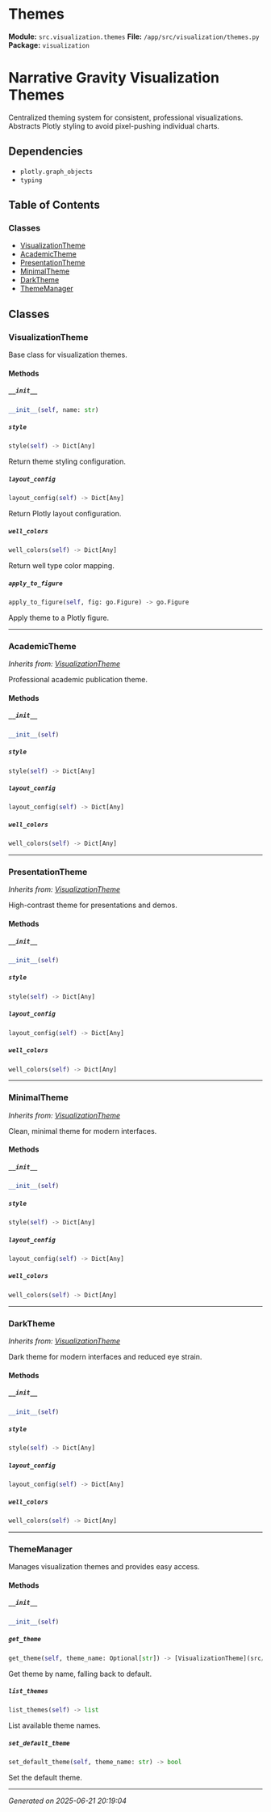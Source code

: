 # Themes

**Module:** `src.visualization.themes`
**File:** `/app/src/visualization/themes.py`
**Package:** `visualization`

Narrative Gravity Visualization Themes
=====================================

Centralized theming system for consistent, professional visualizations.
Abstracts Plotly styling to avoid pixel-pushing individual charts.

## Dependencies

- `plotly.graph_objects`
- `typing`

## Table of Contents

### Classes
- [VisualizationTheme](#visualizationtheme)
- [AcademicTheme](#academictheme)
- [PresentationTheme](#presentationtheme)
- [MinimalTheme](#minimaltheme)
- [DarkTheme](#darktheme)
- [ThemeManager](#thememanager)

## Classes

### VisualizationTheme

Base class for visualization themes.

#### Methods

##### `__init__`
```python
__init__(self, name: str)
```

##### `style`
```python
style(self) -> Dict[Any]
```

Return theme styling configuration.

##### `layout_config`
```python
layout_config(self) -> Dict[Any]
```

Return Plotly layout configuration.

##### `well_colors`
```python
well_colors(self) -> Dict[Any]
```

Return well type color mapping.

##### `apply_to_figure`
```python
apply_to_figure(self, fig: go.Figure) -> go.Figure
```

Apply theme to a Plotly figure.

---

### AcademicTheme
*Inherits from: [VisualizationTheme](src/visualization/themes.md#visualizationtheme)*

Professional academic publication theme.

#### Methods

##### `__init__`
```python
__init__(self)
```

##### `style`
```python
style(self) -> Dict[Any]
```

##### `layout_config`
```python
layout_config(self) -> Dict[Any]
```

##### `well_colors`
```python
well_colors(self) -> Dict[Any]
```

---

### PresentationTheme
*Inherits from: [VisualizationTheme](src/visualization/themes.md#visualizationtheme)*

High-contrast theme for presentations and demos.

#### Methods

##### `__init__`
```python
__init__(self)
```

##### `style`
```python
style(self) -> Dict[Any]
```

##### `layout_config`
```python
layout_config(self) -> Dict[Any]
```

##### `well_colors`
```python
well_colors(self) -> Dict[Any]
```

---

### MinimalTheme
*Inherits from: [VisualizationTheme](src/visualization/themes.md#visualizationtheme)*

Clean, minimal theme for modern interfaces.

#### Methods

##### `__init__`
```python
__init__(self)
```

##### `style`
```python
style(self) -> Dict[Any]
```

##### `layout_config`
```python
layout_config(self) -> Dict[Any]
```

##### `well_colors`
```python
well_colors(self) -> Dict[Any]
```

---

### DarkTheme
*Inherits from: [VisualizationTheme](src/visualization/themes.md#visualizationtheme)*

Dark theme for modern interfaces and reduced eye strain.

#### Methods

##### `__init__`
```python
__init__(self)
```

##### `style`
```python
style(self) -> Dict[Any]
```

##### `layout_config`
```python
layout_config(self) -> Dict[Any]
```

##### `well_colors`
```python
well_colors(self) -> Dict[Any]
```

---

### ThemeManager

Manages visualization themes and provides easy access.

#### Methods

##### `__init__`
```python
__init__(self)
```

##### `get_theme`
```python
get_theme(self, theme_name: Optional[str]) -> [VisualizationTheme](src/visualization/themes.md#visualizationtheme)
```

Get theme by name, falling back to default.

##### `list_themes`
```python
list_themes(self) -> list
```

List available theme names.

##### `set_default_theme`
```python
set_default_theme(self, theme_name: str) -> bool
```

Set the default theme.

---

*Generated on 2025-06-21 20:19:04*
